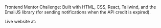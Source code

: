 Frontend Mentor Challenge: Built with HTML, CSS, React, Tailwind, and the EmailJS library (for sending notifications when the API credit is expired).

Live website at: 
